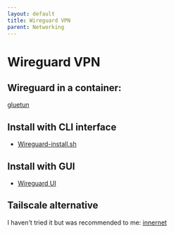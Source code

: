 ```yaml
---
layout: default
title: Wireguard VPN
parent: Networking
---
```


# Wireguard VPN

## Wireguard in a container:

[gluetun](https://github.com/qdm12/gluetun)

## Install with CLI interface

- [Wireguard-install.sh](https://github.com/Nyr/wireguard-install)

## Install with GUI

- [Wireguard UI](https://github.com/ngoduykhanh/wireguard-ui)

## Tailscale alternative

I haven't tried it but was recommended to me: [innernet](https://github.com/tonarino/innernet)
